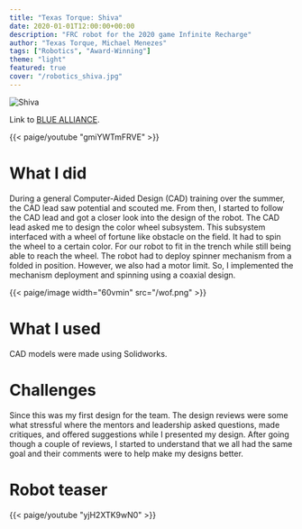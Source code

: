 ```yaml
---
title: "Texas Torque: Shiva"
date: 2020-01-01T12:00:00+00:00
description: "FRC robot for the 2020 game Infinite Recharge"
author: "Texas Torque, Michael Menezes"
tags: ["Robotics", "Award-Winning"]
theme: "light"
featured: true
cover: "/robotics_shiva.jpg"
---
```

![Shiva](/robotics_shiva.jpg)

Link to [BLUE ALLIANCE](https://www.thebluealliance.com/team/1477/2020).

<!-- Descriptive paragraph of project -->
{{< paige/youtube "gmiYWTmFRVE" >}}

# What I did

During a general Computer-Aided Design (CAD) training over the summer, the CAD lead saw potential and scouted me. From then, I started to follow the CAD lead and got a closer look into the design of the robot. The CAD lead asked me to design the color wheel subsystem. This subsystem interfaced with a wheel of fortune like obstacle on the field. It had to spin the wheel to a certain color. For our robot to fit in the trench while still being able to reach the wheel. The robot had to deploy spinner mechanism from a folded in position. However, we also had a motor limit. So, I implemented the mechanism deployment and spinning using a coaxial design. 

{{< paige/image width="60vmin" src="/wof.png" >}}

# What I used

CAD models were made using Solidworks.

# Challenges

Since this was my first design for the team. The design reviews were some what stressful where the mentors and leadership asked questions, made critiques, and offered suggestions while I presented my design. After going though a couple of reviews, I started to understand that we all had the same goal and their comments were to help make my designs better.

# Robot teaser

{{< paige/youtube "yjH2XTK9wN0" >}}